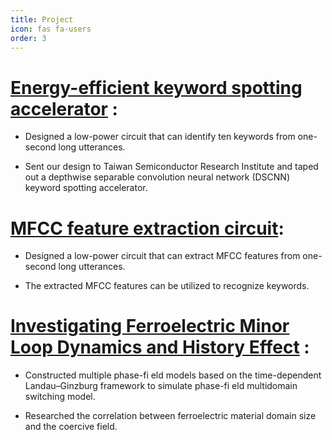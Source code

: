 ```yaml
---
title: Project
icon: fas fa-users
order: 3
---
```


# [Energy-efficient keyword spotting accelerator](https://davidlu1027.github.io) :
- Designed a low-power circuit that can identify ten keywords from one-second long utterances.

- Sent our design to Taiwan Semiconductor Research Institute and taped out a depthwise separable convolution neural network (DSCNN) keyword spotting accelerator.

# [MFCC feature extraction circuit](https://davidlu1027.github.io):

- Designed a low-power circuit that can extract MFCC features from one-second long utterances.

- The extracted MFCC features can be utilized to recognize keywords.

# [Investigating Ferroelectric Minor Loop Dynamics and History Effect](https://davidlu1027.github.io) :

- Constructed multiple phase-fi eld models based on the time-dependent Landau–Ginzburg framework to simulate phase-fi eld multidomain switching model.

- Researched the correlation between ferroelectric material domain size and the coercive field.